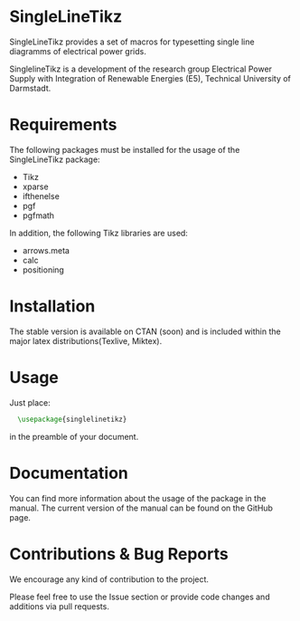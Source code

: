 # SingleLineTikz

SingleLineTikz provides a set of macros for typesetting single line diagramms of electrical power grids.

SinglelineTikz is a development of the research group Electrical Power Supply with Integration of Renewable Energies (E5), Technical University of Darmstadt.

# Requirements
The following packages must be installed for the usage of the SingleLineTikz package:
* Tikz
* xparse
* ifthenelse
* pgf
* pgfmath

In addition, the following Tikz libraries are used:
* arrows.meta
* calc
* positioning

# Installation

The stable version is available on CTAN (soon) and is included within the major latex distributions(Texlive, Miktex).

# Usage

Just place: 
```latex
  \usepackage{singlelinetikz}
```
in the preamble of your document.

# Documentation 

You can find more information about the usage of the package in the manual.
The current version of the manual can be found on the GitHub page.

# Contributions & Bug Reports

We encourage any kind of contribution to the project. 

Please feel free to use the Issue section or provide code changes and additions via pull requests.
